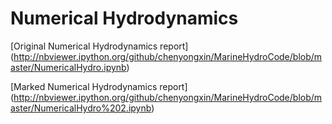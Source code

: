 # Numerical Hydrodynamics

[Original Numerical Hydrodynamics report] (http://nbviewer.ipython.org/github/chenyongxin/MarineHydroCode/blob/master/NumericalHydro.ipynb)

[Marked Numerical Hydrodynamics report]
(http://nbviewer.ipython.org/github/chenyongxin/MarineHydroCode/blob/master/NumericalHydro%202.ipynb)

